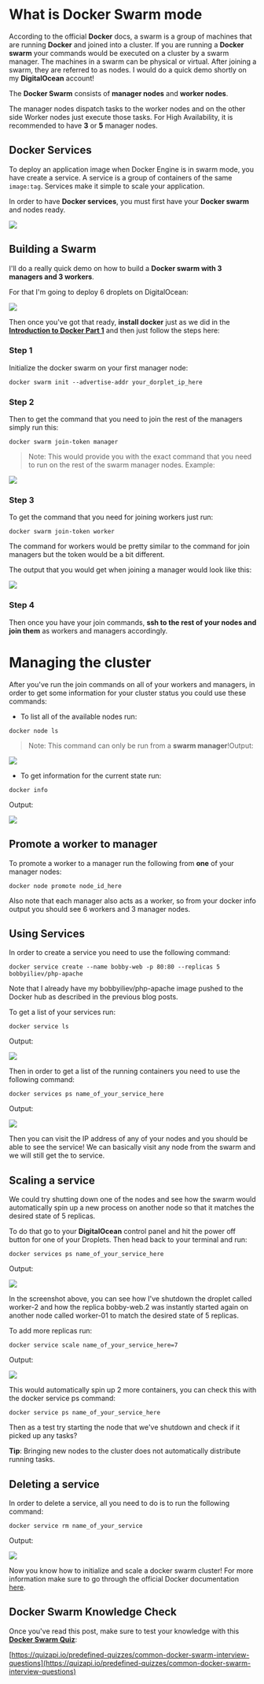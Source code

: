 # What is Docker Swarm mode

According to the official **Docker** docs, a swarm is a group of machines that are running **Docker** and joined into a cluster. If you are running a **Docker swarm** your commands would be executed on a cluster by a swarm manager. The machines in a swarm can be physical or virtual. After joining a swarm, they are referred to as nodes. I would do a quick demo shortly on my **DigitalOcean** account!

The **Docker Swarm** consists of **manager nodes** and **worker nodes**. 

The manager nodes dispatch tasks to the worker nodes and on the other side Worker nodes just execute those tasks. For High Availability, it is recommended to have **3** or **5** manager nodes. 

## Docker Services

To deploy an application image when Docker Engine is in swarm mode, you have create a service. A service is a group of containers of the same `image:tag`. Services make it simple to scale your application. 

In order to have **Docker services**, you must first have your **Docker swarm** and nodes ready.

![](https://cdn.devdojo.com/posts/images/May2020/services-diagram.jpg)

## Building a Swarm

I'll do a really quick demo on how to build a **Docker swarm with 3 managers and 3 workers**. 

For that I'm going to deploy 6 droplets on DigitalOcean:

![](https://cdn.devdojo.com/posts/images/May2020/docker-swarm.png)

Then once you've got that ready, **install docker** just as we did in the **[Introduction to Docker Part 1](https://devdojo.com/tutorials/introduction-to-docker-part-1)** and then just follow the steps here:

### Step 1

Initialize the docker swarm on your first manager node:

```
docker swarm init --advertise-addr your_dorplet_ip_here
```

### Step 2

Then to get the command that you need to join the rest of the managers simply run this:

```
docker swarm join-token manager
```

> Note: This would provide you with the exact command that you need to run on the rest of the swarm manager nodes. Example:

![](https://cdn.devdojo.com/posts/images/May2020/docker-swarm-join-managers-bobby-iliev.png)

### Step 3

To get the command that you need for joining workers just run:

```
docker swarm join-token worker
```

The command for workers would be pretty similar to the command for join managers but the token would be a bit different.

The output that you would get when joining a manager would look like this:

![](https://cdn.devdojo.com/posts/images/May2020/docker-join-manager.png)

### Step 4

Then once you have your join commands, **ssh to the rest of your nodes and join them** as workers and managers accordingly.

# Managing the cluster

After you've run the join commands on all of your workers and managers, in order to get some information for your cluster status you could use these commands:

* To list all of the available nodes run:

```
docker node ls
```

> Note: This command can only be run from a **swarm manager**!Output:

![](https://cdn.devdojo.com/posts/images/May2020/docker-node-ls.png)

* To get information for the current state run:

```
docker info
```

Output:

![](https://cdn.devdojo.com/posts/images/May2020/docker-info-bobby-iliev.png)

## Promote a worker to manager

To promote a worker to a manager run the following from **one** of your manager nodes:

```
docker node promote node_id_here
```

Also note that each manager also acts as a worker, so from your docker info output you should see 6 workers and 3 manager nodes.

## Using Services

In order to create a service you need to use the following command:

```
docker service create --name bobby-web -p 80:80 --replicas 5 bobbyiliev/php-apache
```

Note that I already have my bobbyiliev/php-apache image pushed to the Docker hub as described in the previous blog posts.

To get a list of your services run:

```
docker service ls
```

Output:

![](https://cdn.devdojo.com/posts/images/May2020/docker-create-service.png)

Then in order to get a list of the running containers you need to use the following command:

```
docker services ps name_of_your_service_here
```

Output:

![](https://cdn.devdojo.com/posts/images/May2020/docker-service-ps.png)

Then you can visit the IP address of any of your nodes and you should be able to see the service! We can basically visit any node from the swarm and we will still get the to service.

## Scaling a service

We could try shutting down one of the nodes and see how the swarm would automatically spin up a new process on another node so that it matches the desired state of 5 replicas.

To do that go to your **DigitalOcean** control panel and hit the power off button for one of your Droplets. Then head back to your terminal and run:

```
docker services ps name_of_your_service_here
```

Output:

![](https://cdn.devdojo.com/posts/images/May2020/docker-replicas.png)

In the screenshot above, you can see how I've shutdown the droplet called worker-2 and how the replica bobby-web.2 was instantly started again on another node called worker-01 to match the desired state of 5 replicas. 

To add more replicas run:

```
docker service scale name_of_your_service_here=7
```

Output:

![](https://cdn.devdojo.com/posts/images/May2020/docker-more-replicas.png)

This would automatically spin up 2 more containers, you can check this with the docker service ps command:

```
docker service ps name_of_your_service_here
```

Then as a test try starting the node that we've shutdown and check if it picked up any tasks?

**Tip**: Bringing new nodes to the cluster does not automatically distribute running tasks.

## Deleting a service

In order to delete a service, all you need to do is to run the following command:

```
docker service rm name_of_your_service
```

Output:

![](https://cdn.devdojo.com/posts/images/May2020/docker-delete-service.png)

Now you know how to initialize and scale a docker swarm cluster! For more information make sure to go through the official Docker documentation [here](https://docs.docker.com/engine/swarm/).

## Docker Swarm Knowledge Check

Once you've read this post, make sure to test your knowledge with this **[Docker Swarm Quiz](https://quizapi.io/predefined-quizzes/common-docker-swarm-interview-questions)**:

[https://quizapi.io/predefined-quizzes/common-docker-swarm-interview-questions](https://quizapi.io/predefined-quizzes/common-docker-swarm-interview-questions)

